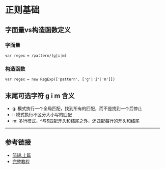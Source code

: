 # 正则基础

## 字面量vs构造函数定义

### 字面量

``
var regex = /pattern/[g|i|m]
``

### 构造函数

``
var regex = new RegExp(['pattern', ['g'|'i'|'m']])
``

## 末尾可选字符 g i m 含义

- g: 模式执行一个全局匹配，找到所有的匹配，而不是找到一个后停止
- i: 模式执行不区分大小写的匹配
- m: 多行模式，^与$匹配开头和结尾之外，还匹配每行的开头和结尾

---

## 参考链接

- [简短.上篇](http://www.cnblogs.com/giggle/p/5532453.html)
- [完整教程](https://juejin.im/post/5965943ff265da6c30653879)